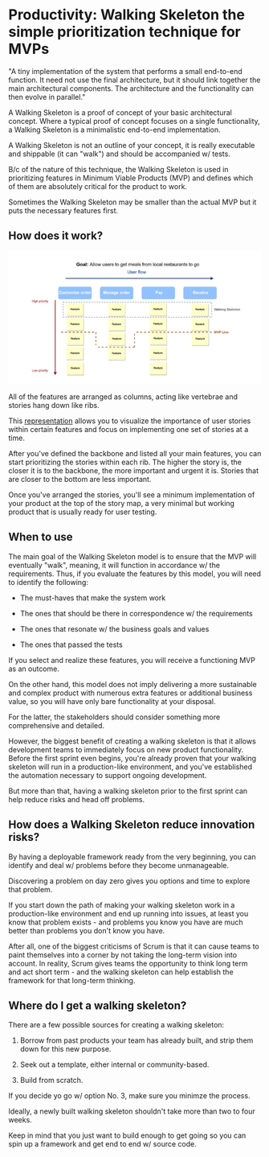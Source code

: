 # Productivity: Walking Skeleton the simple prioritization technique for MVPs

"A tiny implementation of the system that performs a small end-to-end function. It need not use the final architecture, but it should link together the main architectural components. The architecture and the functionality can then evolve in parallel."

A Walking Skeleton is a proof of concept of your basic architectural concept. Where a typical proof of concept focuses on a single functionality, a Walking Skeleton is a minimalistic end-to-end implementation.

A Walking Skeleton is not an outline of your concept, it is really executable and shippable (it can "walk") and should be accompanied w/ tests.

B/c of the nature of this technique, the Walking Skeleton is used in prioritizing features in Minimum Viable Products (MVP) and defines which of them are absolutely critical for the product to work.

Sometimes the Walking Skeleton may be smaller than the actual MVP but it puts the necessary features first.

## How does it work?

![Walking Skeleton may be smaller than the actual MVP but it puts the necessary features first](../img/skeleton-mvp.png)

All of the features are arranged as columns, acting like vertebrae and stories hang down like ribs.

This [representation](https://www.altexsoft.com/blog/business/most-popular-prioritization-techniques-and-methods-moscow-rice-kano-model-walking-skeleton-and-others/) allows you to visualize the importance of user stories within certain features and focus on implementing one set of stories at a time.

After you've defined the backbone and listed all your main features, you can start prioritizing the stories within each rib. The higher the story is, the closer it is to the backbone, the more important and urgent it is. Stories that are closer to the bottom are less important.

Once you've arranged the stories, you'll see a minimum implementation of your product at the top of the story map, a very minimal but working product that is usually ready for user testing.

## When to use

The main goal of the Walking Skeleton model is to ensure that the MVP will eventually "walk", meaning, it will function in accordance w/ the requirements. Thus, if you evaluate the features by this model, you will need to identify the following:

* The must-haves that make the system work

* The ones that should be there in correspondence w/ the requirements

* The ones that resonate w/ the business goals and values

* The ones that passed the tests

If you select and realize these features, you will receive a functioning MVP as an outcome.

On the other hand, this model does not imply delivering a more sustainable and complex product with numerous extra features or additional business value, so you will have only bare functionality at your disposal.

For the latter, the stakeholders should consider something more comprehensive and detailed.

However, the biggest benefit of creating a walking skeleton is that it allows development teams to immediately focus on new product functionality. Before the first sprint even begins, you're already proven that your walking skeleton will run in a production-like environment, and you've established the automation necessary to support ongoing development.

But more than that, having a walking skeleton prior to the first sprint can help reduce risks and head off problems.

## How does a Walking Skeleton reduce innovation risks?

By having a deployable framework ready from the very beginning, you can identify and deal w/ problems before they become unmanageable.

Discovering a problem on day zero gives you options and time to explore that problem.

If you start down the path of making your walking skeleton work in a production-like environment and end up running into issues, at least you know that problem exists - and problems you know you have are much better than problems you don't know you have.

After all, one of the biggest criticisms of Scrum is that it can cause teams to paint themselves into a corner by not taking the long-term vision into account. In reality, Scrum gives teams the opportunity to think long term and act short term - and the walking skeleton can help establish the framework for that long-term thinking.

## Where do I get a walking skeleton?

There are a few possible sources for creating a walking skeleton:

1. Borrow from past products your team has already built, and strip them down for this new purpose.

2. Seek out a template, either internal or community-based.

3. Build from scratch.

If you decide yo go w/ option No. 3, make sure you minimze the process.

Ideally, a newly built walking skeleton shouldn't take more than two to four weeks.

Keep in mind that you just want to build enough to get going so you can spin up a framework and get end to end w/ source code.
